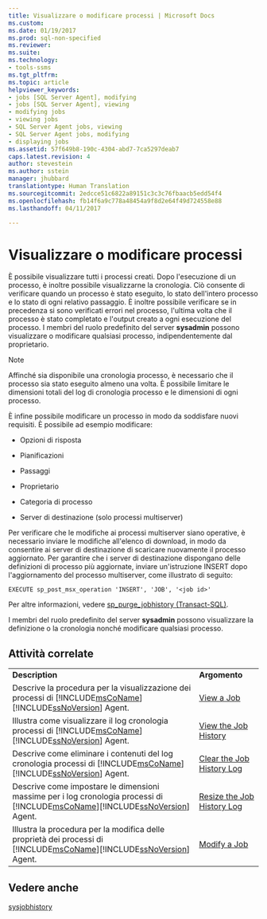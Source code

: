 ```yaml
---
title: Visualizzare o modificare processi | Microsoft Docs
ms.custom: 
ms.date: 01/19/2017
ms.prod: sql-non-specified
ms.reviewer: 
ms.suite: 
ms.technology:
- tools-ssms
ms.tgt_pltfrm: 
ms.topic: article
helpviewer_keywords:
- jobs [SQL Server Agent], modifying
- jobs [SQL Server Agent], viewing
- modifying jobs
- viewing jobs
- SQL Server Agent jobs, viewing
- SQL Server Agent jobs, modifying
- displaying jobs
ms.assetid: 57f649b8-190c-4304-abd7-7ca5297deab7
caps.latest.revision: 4
author: stevestein
ms.author: sstein
manager: jhubbard
translationtype: Human Translation
ms.sourcegitcommit: 2edcce51c6822a89151c3c3c76fbaacb5edd54f4
ms.openlocfilehash: fb14f6a9c778a48454a9f8d2e64f49d724558e88
ms.lasthandoff: 04/11/2017

---
```

# <a name="view-or-modify-jobs"></a>Visualizzare o modificare processi
È possibile visualizzare tutti i processi creati. Dopo l'esecuzione di un processo, è inoltre possibile visualizzarne la cronologia. Ciò consente di verificare quando un processo è stato eseguito, lo stato dell'intero processo e lo stato di ogni relativo passaggio. È inoltre possibile verificare se in precedenza si sono verificati errori nel processo, l'ultima volta che il processo è stato completato e l'output creato a ogni esecuzione del processo. I membri del ruolo predefinito del server **sysadmin** possono visualizzare o modificare qualsiasi processo, indipendentemente dal proprietario.  
  
> [!NOTE]  
> Affinché sia disponibile una cronologia processo, è necessario che il processo sia stato eseguito almeno una volta. È possibile limitare le dimensioni totali del log di cronologia processo e le dimensioni di ogni processo.  
  
È infine possibile modificare un processo in modo da soddisfare nuovi requisiti. È possibile ad esempio modificare:  
  
-   Opzioni di risposta  
  
-   Pianificazioni  
  
-   Passaggi  
  
-   Proprietario  
  
-   Categoria di processo  
  
-   Server di destinazione (solo processi multiserver)  
  
Per verificare che le modifiche ai processi multiserver siano operative, è necessario inviare le modifiche all'elenco di download, in modo da consentire ai server di destinazione di scaricare nuovamente il processo aggiornato. Per garantire che i server di destinazione dispongano delle definizioni di processo più aggiornate, inviare un'istruzione INSERT dopo l'aggiornamento del processo multiserver, come illustrato di seguito:  
  
```  
EXECUTE sp_post_msx_operation 'INSERT', 'JOB', '<job id>'  
```  
  
Per altre informazioni, vedere [sp_purge_jobhistory (Transact-SQL)](http://msdn.microsoft.com/en-us/237f9bad-636d-4262-9bfb-66c034a43e88).  
  
I membri del ruolo predefinito del server **sysadmin** possono visualizzare la definizione o la cronologia nonché modificare qualsiasi processo.  
  
## <a name="related-tasks"></a>Attività correlate  
  
|||  
|-|-|  
|**Description**|**Argomento**|  
|Descrive la procedura per la visualizzazione dei processi di [!INCLUDE[msCoName](../../includes/msconame_md.md)][!INCLUDE[ssNoVersion](../../includes/ssnoversion_md.md)] Agent.|[View a Job](../../ssms/agent/view-a-job.md)|  
|Illustra come visualizzare il log cronologia processi di [!INCLUDE[msCoName](../../includes/msconame_md.md)][!INCLUDE[ssNoVersion](../../includes/ssnoversion_md.md)] Agent.|[View the Job History](../../ssms/agent/view-the-job-history.md)|  
|Descrive come eliminare i contenuti del log cronologia processi di [!INCLUDE[msCoName](../../includes/msconame_md.md)][!INCLUDE[ssNoVersion](../../includes/ssnoversion_md.md)] Agent.|[Clear the Job History Log](../../ssms/agent/clear-the-job-history-log.md)|  
|Descrive come impostare le dimensioni massime per i log cronologia processi di [!INCLUDE[msCoName](../../includes/msconame_md.md)][!INCLUDE[ssNoVersion](../../includes/ssnoversion_md.md)] Agent.|[Resize the Job History Log](../../ssms/agent/resize-the-job-history-log.md)|  
|Illustra la procedura per la modifica delle proprietà dei processi di [!INCLUDE[msCoName](../../includes/msconame_md.md)][!INCLUDE[ssNoVersion](../../includes/ssnoversion_md.md)] Agent.|[Modify a Job](../../ssms/agent/modify-a-job.md)|  
  
## <a name="see-also"></a>Vedere anche  
[sysjobhistory](http://msdn.microsoft.com/en-us/1b1fcdbb-2af2-45e6-bf3f-e8279432ce13)  
  

